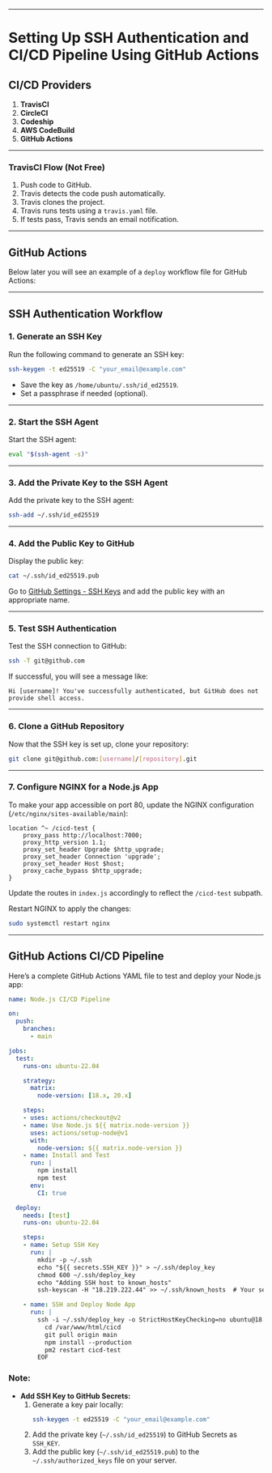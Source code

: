  

---

# Setting Up SSH Authentication and CI/CD Pipeline Using GitHub Actions  

## CI/CD Providers  

1. **TravisCI**  
2. **CircleCI**  
3. **Codeship**  
4. **AWS CodeBuild**  
5. **GitHub Actions**  

---

### TravisCI Flow (Not Free)  

1. Push code to GitHub.  
2. Travis detects the code push automatically.  
3. Travis clones the project.  
4. Travis runs tests using a `travis.yaml` file.  
5. If tests pass, Travis sends an email notification.  

---

## GitHub Actions  

Below later you will see an example of a `deploy` workflow file for GitHub Actions:  

---

## SSH Authentication Workflow  

### 1. Generate an SSH Key  

Run the following command to generate an SSH key:  
```bash
ssh-keygen -t ed25519 -C "your_email@example.com"
```  
- Save the key as `/home/ubuntu/.ssh/id_ed25519`.  
- Set a passphrase if needed (optional).  

---

### 2. Start the SSH Agent  

Start the SSH agent:  
```bash
eval "$(ssh-agent -s)"
```  

---

### 3. Add the Private Key to the SSH Agent  

Add the private key to the SSH agent:  
```bash
ssh-add ~/.ssh/id_ed25519
```  

---

### 4. Add the Public Key to GitHub  

Display the public key:  
```bash
cat ~/.ssh/id_ed25519.pub
```  
Go to [GitHub Settings - SSH Keys](https://github.com/settings/keys) and add the public key with an appropriate name.  

---

### 5. Test SSH Authentication  

Test the SSH connection to GitHub:  
```bash
ssh -T git@github.com
```  
If successful, you will see a message like:  
```
Hi [username]! You've successfully authenticated, but GitHub does not provide shell access.
```  

---

### 6. Clone a GitHub Repository  

Now that the SSH key is set up, clone your repository:  
```bash
git clone git@github.com:[username]/[repository].git
```  

---

### 7. Configure NGINX for a Node.js App  

To make your app accessible on port 80, update the NGINX configuration (`/etc/nginx/sites-available/main`):  
```nginx
location ^~ /cicd-test {
    proxy_pass http://localhost:7000;
    proxy_http_version 1.1;
    proxy_set_header Upgrade $http_upgrade;
    proxy_set_header Connection 'upgrade';
    proxy_set_header Host $host;
    proxy_cache_bypass $http_upgrade;
}
```  

Update the routes in `index.js` accordingly to reflect the `/cicd-test` subpath.  

Restart NGINX to apply the changes:  
```bash
sudo systemctl restart nginx
```  

---

## GitHub Actions CI/CD Pipeline  

Here’s a complete GitHub Actions YAML file to test and deploy your Node.js app:  

```yaml
name: Node.js CI/CD Pipeline

on:
  push:
    branches:
      - main

jobs:
  test:
    runs-on: ubuntu-22.04

    strategy:
      matrix:
        node-version: [18.x, 20.x]

    steps:
    - uses: actions/checkout@v2
    - name: Use Node.js ${{ matrix.node-version }}
      uses: actions/setup-node@v1
      with:
        node-version: ${{ matrix.node-version }}
    - name: Install and Test
      run: |
        npm install
        npm test
      env:
        CI: true

  deploy:
    needs: [test]
    runs-on: ubuntu-22.04

    steps:
    - name: Setup SSH Key
      run: |
        mkdir -p ~/.ssh
        echo "${{ secrets.SSH_KEY }}" > ~/.ssh/deploy_key
        chmod 600 ~/.ssh/deploy_key
        echo "Adding SSH host to known_hosts"
        ssh-keyscan -H "18.219.222.44" >> ~/.ssh/known_hosts  # Your server's IP

    - name: SSH and Deploy Node App
      run: |
        ssh -i ~/.ssh/deploy_key -o StrictHostKeyChecking=no ubuntu@18.219.222.44 << 'EOF'
          cd /var/www/html/cicd
          git pull origin main
          npm install --production
          pm2 restart cicd-test
        EOF
```

### Note:  

- **Add SSH Key to GitHub Secrets:**  
  1. Generate a key pair locally:  
     ```bash
     ssh-keygen -t ed25519 -C "your_email@example.com"
     ```  
  2. Add the private key (`~/.ssh/id_ed25519`) to GitHub Secrets as `SSH_KEY`.  
  3. Add the public key (`~/.ssh/id_ed25519.pub`) to the `~/.ssh/authorized_keys` file on your server.  


